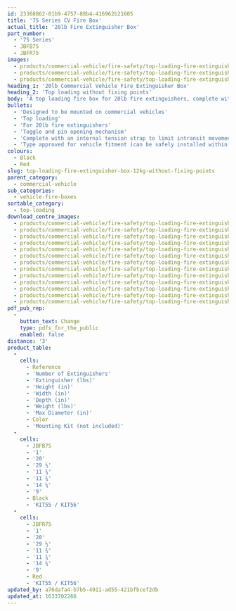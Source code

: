 ```yaml
---
id: 23368862-81b9-4757-88b4-416962b21605
title: '75 Series CV Fire Box'
actual_title: '20lb Fire Extinguisher Box'
part_number:
  - '75 Series'
  - JBFB75
  - JBFR75
images:
  - products/commercial-vehicle/fire-safety/top-loading-fire-extinguisher-boxes/75/images-lr/Product_Image_776x776_(518x518_focus_area)-JBFR75_01.jpg
  - products/commercial-vehicle/fire-safety/top-loading-fire-extinguisher-boxes/75/images-lr/Product_Image_776x776_(518x518_focus_area)-JBFR75_02.jpg
  - products/commercial-vehicle/fire-safety/top-loading-fire-extinguisher-boxes/75/images-lr/Product_Image_776x776_(518x518_focus_area)-JBFB75_02.jpg
heading_1: '20lb Commercial Vehicle Fire Extinguisher Box'
heading_2: 'Top loading without fixing points'
body: 'A top loading fire box for 20lb fire extinguishers, complete with plastic toggle and pin for quick access in emergency situations. Designed to be mounted on vehicles.'
bullets:
  - 'Designed to be mounted on commercial vehicles'
  - 'Top loading'
  - 'For 20lb fire extinguishers'
  - 'Toggle and pin opening mechanism'
  - 'Complete with an internal tension strap to limit intransit movement'
  - 'Type approved for vehicle fitment (can be safely installed within the side guard) in accordance with Regulation no. 73 (UN/ECE)'
colours:
  - Black
  - Red
slug: top-loading-fire-extinguisher-box-12kg-without-fixing-points
parent_category:
  - commercial-vehicle
sub_categories:
  - vehicle-fire-boxes
sortable_category:
  - top-loading
download_centre_images:
  - products/commercial-vehicle/fire-safety/top-loading-fire-extinguisher-boxes/75/images-hr/JBFB75_001.jpg
  - products/commercial-vehicle/fire-safety/top-loading-fire-extinguisher-boxes/75/images-hr/JBFB75_002.jpg
  - products/commercial-vehicle/fire-safety/top-loading-fire-extinguisher-boxes/75/images-hr/JBFB75_003.jpg
  - products/commercial-vehicle/fire-safety/top-loading-fire-extinguisher-boxes/75/images-hr/JBFB75_004.jpg
  - products/commercial-vehicle/fire-safety/top-loading-fire-extinguisher-boxes/75/images-hr/JBFB75_005.jpg
  - products/commercial-vehicle/fire-safety/top-loading-fire-extinguisher-boxes/75/images-hr/JBFB75_006.jpg
  - products/commercial-vehicle/fire-safety/top-loading-fire-extinguisher-boxes/75/images-hr/JBFR75_001.jpg
  - products/commercial-vehicle/fire-safety/top-loading-fire-extinguisher-boxes/75/images-hr/JBFR75_002.jpg
  - products/commercial-vehicle/fire-safety/top-loading-fire-extinguisher-boxes/75/images-hr/JBFR75_003.jpg
  - products/commercial-vehicle/fire-safety/top-loading-fire-extinguisher-boxes/75/images-hr/JBFR75_004.jpg
  - products/commercial-vehicle/fire-safety/top-loading-fire-extinguisher-boxes/75/images-hr/JBFR75_005.jpg
  - products/commercial-vehicle/fire-safety/top-loading-fire-extinguisher-boxes/75/images-hr/JBFR75_006.jpg
  - products/commercial-vehicle/fire-safety/top-loading-fire-extinguisher-boxes/75/images-hr/JBFR75_03.jpg
pdf_pub_rep:
  -
    button_text: Change
    type: pdfs_for_the_public
    enabled: false
distance: '3'
product_table:
  -
    cells:
      - Reference
      - 'Number of Extinguishers'
      - 'Extinguisher (lbs)'
      - 'Height (in)'
      - 'Width (in)'
      - 'Depth (in)'
      - 'Weight (lbs)'
      - 'Max Diameter (in)'
      - Color
      - 'Mounting Kit (not included)'
  -
    cells:
      - JBFB75
      - '1'
      - '20'
      - '29 ½'
      - '11 ¾'
      - '11 ¾'
      - '14 ¼'
      - '9'
      - Black
      - 'KIT55 / KIT56'
  -
    cells:
      - JBFR75
      - '1'
      - '20'
      - '29 ½'
      - '11 ¾'
      - '11 ¾'
      - '14 ¼'
      - '9'
      - Red
      - 'KIT55 / KIT56'
updated_by: a76dafa4-b7b5-4911-ad55-421bfbcef2db
updated_at: 1633702266
---
```

